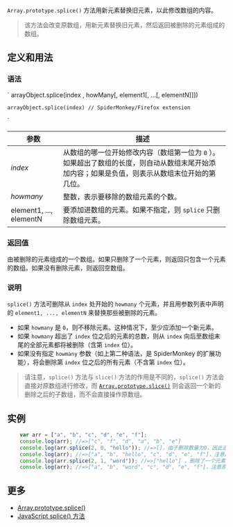 `Array.prototype.splice()` 方法用新元素替换旧元素，以此修改数组的内容。

> 该方法会改变原数组，用新元素替换旧元素，然后返回被删除的元素组成的数组。

## 定义和用法

### 语法

`    arrayObject.splice(index , howMany[, element1[, ...[, elementN]]])

    arrayObject.splice(index) // SpiderMonkey/Firefox extension
`

| 参数 | 描述 |
| --- | --- |
| _index_ | 从数组的哪一位开始修改内容（数组第一位为 `0` ）。如果超出了数组的长度，则自动从数组末尾开始添加内容；如果是负值，则表示从数组末位开始的第几位。 |
| _howmany_ | 整数，表示要移除的数组元素的个数。 |
| element1, ..., elementN | 要添加进数组的元素。如果不指定，则 `splice` 只删除数组元素。 |

### 返回值

由被删除的元素组成的一个数组。如果只删除了一个元素，则返回只包含一个元素的数组。如果没有删除元素，则返回空数组。

### 说明

`splice()` 方法可删除从 `index` 处开始的 `howmany` 个元素，并且用参数列表中声明的 `element1, ..., elementN` 来替换那些被删除的元素。

*   如果 `howmany` 是 `0`，则不移除元素。这种情况下，至少应添加一个新元素。
*   如果 `howmany` 超出了 `index` 位之后的元素的总数，则从 `index` 向后至数组末尾的全部元素都将被删除（含第 `index` 位）。
*   如果没有指定 `howmany` 参数（如上第二种语法，是 SpiderMonkey 的扩展功能），将会删除第 `index` 位之后的所有元素（不含第 `index` 位）。

> 请注意，`splice()` 方法与 `slice()` 方法的作用是不同的，`splice()` 方法会直接对原数组进行修改，而 [`Array.prototype.slice()`](array-prototype-slice.html) 则会返回一个新的删除之后的子数组，而不会直接操作原数组。

## 实例

```javascript
    var arr = ["a", "b", "c", "d", "e", "f"];
    console.log(arr); //=>["c", "f", "d", "a", "b", "e"] 
    console.log(arr.splice(2, 0, "hello")); //=>[]，由于删除数量为0，因此返回的是空数组，同时增加了一个新元素
    console.log(arr); //=>["a", "b", "hello", "c", "d", "e", "f"]，注意原数组已发生了变化
    console.log(arr.splice(2, 1, "word")); //=>["hello"] ，删除了一个元素，又增加了一个元素
    console.log(arr); //=>["a", "b", "word", "c", "d", "e", "f"]，注意原数组已发生了变化
```

## 更多

*   [Array.prototype.splice()](https://developer.mozilla.org/zh-CN/docs/Web/JavaScript/Reference/Global_Objects/Array/splice)
*   [JavaScript splice() 方法](http://www.w3school.com.cn/jsref/jsref_splice.asp)